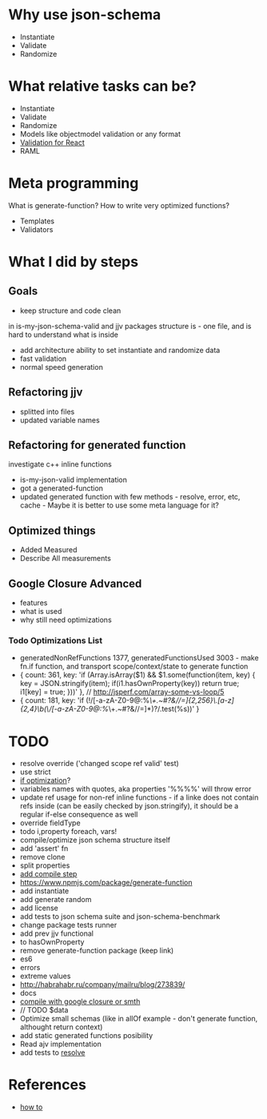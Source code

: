 # Why use json-schema

- Instantiate
- Validate
- Randomize

# What relative tasks can be?

- Instantiate
- Validate
- Randomize
- Models like objectmodel validation or any format
- [Validation for React](https://facebook.github.io/react/docs/reusable-components.html)
- RAML

# Meta programming

What is generate-function? How to write very optimized functions?

- Templates
- Validators

# What I did by steps

## Goals

- keep structure and code clean

in is-my-json-schema-valid and jjv packages structure is - one file, and is hard to understand what is inside

- add architecture ability to set instantiate and randomize data
- fast validation
- normal speed generation

## Refactoring jjv

- splitted into files
- updated variable names

## Refactoring for generated function

investigate c++ inline functions

- is-my-json-valid implementation
- got a generated-function
- updated generated function with few methods - resolve, error, etc, cache - Maybe it is better to use some meta language for it?

## Optimized things

- Added Measured
- Describe All measurements

## Google Closure Advanced

- features
- what is used
- why still need optimizations

### Todo Optimizations List

- generatedNonRefFunctions 1377, generatedFunctionsUsed 3003 - make fn.if function, and transport scope/context/state to generate function
- { count: 361, key: 'if (Array.isArray($1) && $1.some(function(item, key) {            key = JSON.stringify(item);            if(i1.hasOwnProperty(key))            return true;            i1[key] = true;        }))' }, // http://jsperf.com/array-some-vs-loop/5
- { count: 181, key: 'if (!/[-a-zA-Z0-9@:%_\\+.~#?&//=]{2,256}\\.[a-z]{2,4}\\b(\\/[-a-zA-Z0-9@:%_\\+.~#?&//=]*)?/.test(%s))' }

# TODO

- resolve override ('changed scope ref valid' test)
- use strict
- [if optimization](http://jsperf.com/ifs-vs-expression)?
- variables names with quotes, aka properties '%%%%' will throw error
- update ref usage for non-ref inline functions - if a linke does not contain refs inside (can be easily checked by json.stringify), it should be a regular if-else consequence as well
- override fieldType
- todo i,property foreach, vars!
- compile/optimize json schema structure itself
- add 'assert' fn
- remove clone
- split properties
- [add compile step](http://ejohn.org/blog/asmjs-javascript-compile-target/)
- https://www.npmjs.com/package/generate-function
- add instantiate
- add generate random
- add license
- add tests to json schema suite and json-schema-benchmark
- change package tests runner
- add prev jjv functional
- to hasOwnProperty
- remove generate-function package (keep link)
- es6
- errors
- extreme values
- http://habrahabr.ru/company/mailru/blog/273839/
- docs
- [compile with google closure or smth](https://www.npmjs.com/package/google-closure-compiler)
- // TODO $data
- Optimize small schemas (like in allOf example - don't generate function, althought return context)
- add static generated functions posibility
- Read ajv implementation
- add tests to [resolve](http://tools.ietf.org/html/draft-zyp-json-schema-04#section-7.2.4)

# References

- [how to](http://spacetelescope.github.io/understanding-json-schema/basics.html#declaring-a-unique-identifier)